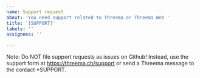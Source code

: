 ```yaml
---
name: Support request
about: 'You need support related to Threema or Threema Web '
title: '[SUPPORT]'
labels: ''
assignees: ''

---
```


Note: Do NOT file support requests as issues on Github!
Instead, use the support form at https://threema.ch/support
or send a Threema message to the contact *SUPPORT.
